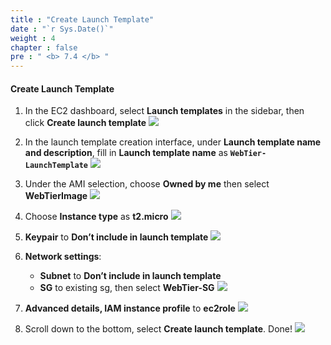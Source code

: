 ```yaml
---
title : "Create Launch Template"
date : "`r Sys.Date()`"
weight : 4
chapter : false
pre : " <b> 7.4 </b> "
---
```

#### Create Launch Template
1. In the EC2 dashboard, select **Launch templates** in the sidebar, then click **Create launch template**
![](../../../images/5-4/01.png?width=50pc)

2. In the launch template creation interface, under **Launch template name and description**, fill in **Launch template name** as **`WebTier-LaunchTemplate`**
![](../../../images/7-4/02.png?width=50pc)

3. Under the AMI selection, choose **Owned by me** then select **WebTierImage**
![](../../../images/7-4/03.png?width=50pc)

4. Choose **Instance type** as **t2.micro**
![](../../../images/7-4/04.png?width=50pc)

5. **Keypair** to **Don’t include in launch template**
![](../../../images/7-4/05.png?width=50pc)

6. **Network settings**:
    - **Subnet** to **Don’t include in launch template**
    - **SG** to existing sg, then select **WebTier-SG**
![](../../../images/7-4/06.png?width=50pc)

7. **Advanced details, IAM instance profile** to **ec2role**
![](../../../images/7-4/07.png?width=50pc)

8. Scroll down to the bottom, select **Create launch template**. Done!
![](../../../images/7-4/08.png?width=50pc)